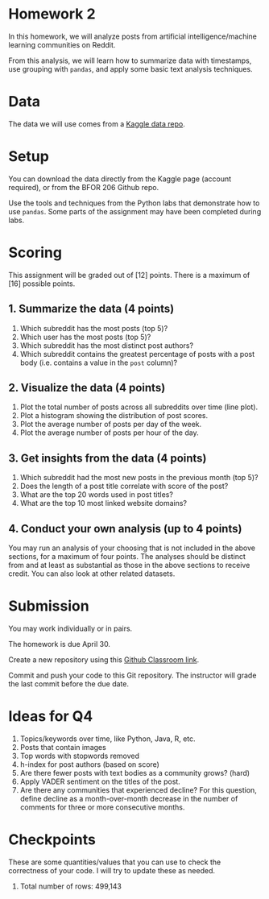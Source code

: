 # Homework 2

In this homework, we will analyze posts from
artificial intelligence/machine learning communities
on Reddit.

From this analysis, we will learn how to summarize
data with timestamps, use grouping with `pandas`, and
apply some basic text analysis techniques.

# Data

The data we will use comes from a
[Kaggle data repo](https://www.kaggle.com/maksymshkliarevskyi/reddit-data-science-posts).  


# Setup

You can download the data directly from the Kaggle page
(account required), or from the BFOR 206 Github repo.

Use the tools and techniques from the Python labs
that demonstrate how to use `pandas`. Some parts
of the assignment may have been completed during labs.




<!--  -->
# Scoring
This assignment will be graded out of [12] points. There is a
maximum of [16] possible points.

## 1. Summarize the data (4 points)

1. Which subreddit has the most posts (top 5)?
2. Which user has the most posts (top 5)?
3. Which subreddit has the most distinct post authors?
4. Which subreddit contains the greatest percentage of posts
   with a post body (i.e. contains a value in the `post` column)?

## 2. Visualize the data (4 points)

1. Plot the total number of posts across all subreddits over time (line plot).
2. Plot a histogram showing the distribution of post scores.
3. Plot the average number of posts per day of the week.
4. Plot the average number of posts per hour of the day.


## 3. Get insights from the data (4 points)

1. Which subreddit had the most new posts in the previous month (top 5)?
2. Does the length of a post title correlate with score of the post?
3. What are the top 20 words used in post titles?
4. What are the top 10 most linked website domains?

## 4. Conduct your own analysis (up to 4 points)

You may run an analysis of your choosing that is not included
in the above sections, for a maximum of four points. The analyses
should be distinct from and at least as substantial as those in the above
sections to receive credit. You can also look at other related
datasets.

# Submission



You may work individually or in pairs.

The homework is due April 30.

Create a new repository using this
[Github Classroom link](https://classroom.github.com/g/fhaIx55_).

Commit and push your code to this Git repository. The
instructor will grade the last commit before the due
date.


# Ideas for Q4

1. Topics/keywords over time, like Python, Java, R, etc.
2. Posts that contain images
3. Top words with stopwords removed
5. h-index for post authors (based on score)
6. Are there fewer posts with text bodies as a community grows? (hard)
7. Apply VADER sentiment on the titles of the post.
8. Are there any communities that experienced decline? For this question,
   define decline as a month-over-month decrease in the number of
   comments for three or more consecutive months.


# Checkpoints
These are some quantities/values that you can use to check the
correctness of your code. I will try to update these as needed.

   1. Total number of rows: 499,143
